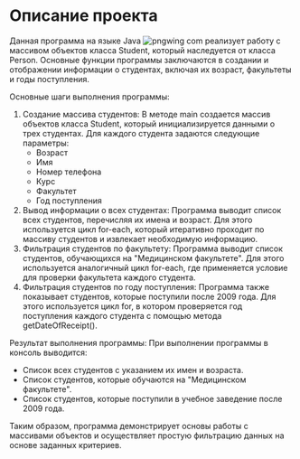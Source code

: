 # Описание проекта
Данная программа на языке Java 
![pngwing com](https://github.com/user-attachments/assets/6cd6c22a-47a9-4659-957d-b9e32b378fb3)
реализует работу с массивом объектов класса Student, который наследуется от класса Person. Основные функции программы заключаются в создании и отображении информации о студентах, включая их возраст, факультеты и годы поступления. 

Основные шаги выполнения программы:

1. Создание массива студентов:
   В методе main создается массив объектов класса Student, который инициализируется данными о трех студентах. Для каждого студента задаются следующие параметры:
   - Возраст
   - Имя
   - Номер телефона
   - Курс
   - Факультет
   - Год поступления
2. Вывод информации о всех студентах:
   Программа выводит список всех студентов, перечисляя их имена и возраст. Для этого используется цикл for-each, который итеративно проходит по массиву студентов и извлекает необходимую информацию.
3. Фильтрация студентов по факультету:
   Программа выводит список студентов, обучающихся на "Медицинском факультете". Для этого используется аналогичный цикл for-each, где применяется условие для проверки факультета каждого студента.
4. Фильтрация студентов по году поступления:
   Программа также показывает студентов, которые поступили после 2009 года. Для этого используется цикл for, в котором проверяется год поступления каждого студента с помощью метода getDateOfReceipt().

Результат выполнения программы:
При выполнении программы в консоль выводится:
- Список всех студентов с указанием их имен и возраста.
- Список студентов, которые обучаются на "Медицинском факультете".
- Список студентов, которые поступили в учебное заведение после 2009 года.

Таким образом, программа демонстрирует основы работы с массивами объектов и осуществляет простую фильтрацию данных на основе заданных критериев.
